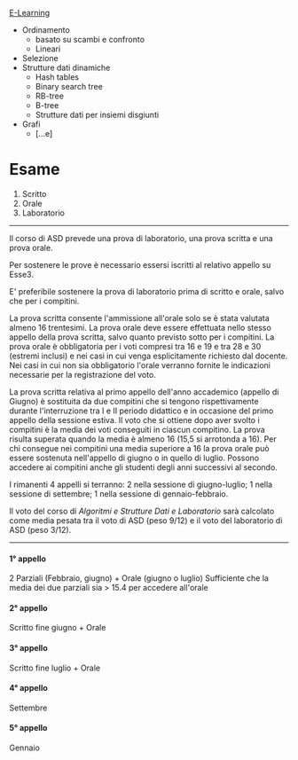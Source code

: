 
[E-Learning](https://elearning.uniud.it/moodle/course/view.php?id=4989)

- Ordinamento 
	- basato su scambi e confronto 
	- Lineari
- Selezione
- Strutture dati dinamiche
	- Hash tables
	- Binary search tree
	- RB-tree
	- B-tree
	- Strutture dati per insiemi disgiunti
- Grafi
	- [...e]

# Esame
1. Scritto 
2. Orale
3. Laboratorio

---
Il corso di ASD prevede una prova di laboratorio, una prova scritta e una prova orale. 

Per sostenere le prove è necessario essersi iscritti al relativo appello su Esse3.   

E' preferibile sostenere la prova di laboratorio prima di scritto e orale, salvo che per i compitini.

La prova scritta consente l'ammissione all'orale solo se è stata valutata almeno 16 trentesimi. La prova orale deve essere effettuata nello stesso appello della prova scritta, salvo quanto previsto sotto per i compitini. La prova orale è obbligatoria per i voti compresi tra 16 e 19 e tra 28 e 30 (estremi inclusi) e nei casi in cui venga esplicitamente richiesto dal docente. Nei casi in cui non sia obbligatorio l'orale verranno fornite le indicazioni necessarie per la registrazione del voto.

La prova scritta relativa al primo appello dell'anno accademico (appello di Giugno) è sostituita da due compitini che si tengono rispettivamente durante l'interruzione tra I e II periodo didattico e in occasione del primo appello della sessione estiva. Il voto che si ottiene dopo aver svolto i compitini è la media dei voti conseguiti in ciascun compitino. La prova risulta superata quando la media è almeno 16 (15,5 si arrotonda a 16). Per chi consegue nei compitini una media superiore a 16 la prova orale può essere sostenuta nell'appello di giugno o in quello di luglio. Possono accedere ai compitini anche gli studenti degli anni successivi al secondo.

I rimanenti 4 appelli si terranno: 2 nella sessione di giugno-luglio; 1 nella sessione di settembre; 1 nella sessione di gennaio-febbraio.  

Il voto del corso di _Algoritmi e Strutture Dati e Laboratorio_ sarà calcolato come media pesata tra il voto di ASD (peso 9/12) e il voto del laboratorio di ASD (peso 3/12).

---
#### 1° appello
2 Parziali (Febbraio, giugno) + Orale (giugno o luglio)
Sufficiente che la media dei due parziali sia > 15.4 per accedere all'orale 
#### 2° appello
Scritto fine giugno + Orale 
#### 3° appello 
Scritto fine luglio + Orale 
#### 4° appello
Settembre
#### 5° appello
Gennaio
